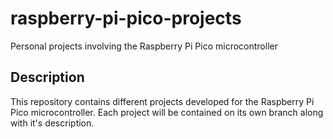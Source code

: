 # raspberry-pi-pico-projects

Personal projects involving the Raspberry Pi Pico microcontroller

## Description

This repository contains different projects developed for the Raspberry Pi Pico microcontroller. Each project will be contained on its own branch along with it's description.
